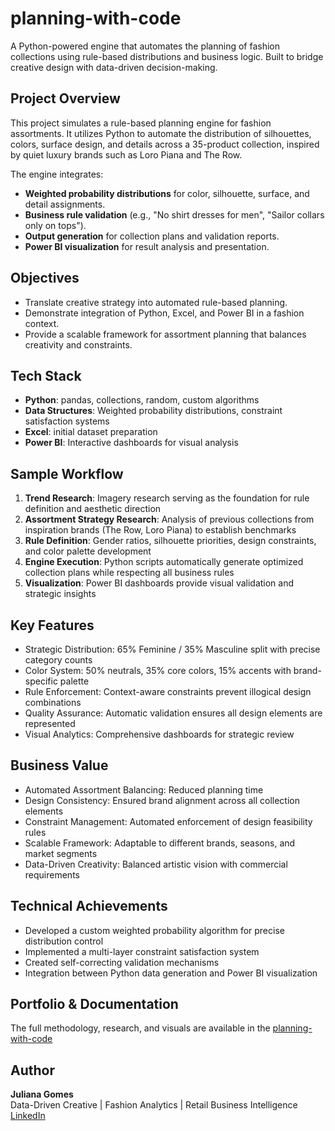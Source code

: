 # planning-with-code
A Python-powered engine that automates the planning of fashion collections using rule-based distributions and business logic. Built to bridge creative design with data-driven decision-making.

## Project Overview
This project simulates a rule-based planning engine for fashion assortments. It utilizes Python to automate the distribution of silhouettes, colors, surface design, and details across a 35-product collection, inspired by quiet luxury brands such as Loro Piana and The Row.

The engine integrates:
- **Weighted probability distributions** for color, silhouette, surface, and detail assignments.
- **Business rule validation** (e.g., "No shirt dresses for men", "Sailor collars only on tops").
- **Output generation** for collection plans and validation reports.
- **Power BI visualization** for result analysis and presentation.

## Objectives
- Translate creative strategy into automated rule-based planning.
- Demonstrate integration of Python, Excel, and Power BI in a fashion context.
- Provide a scalable framework for assortment planning that balances creativity and constraints.

## Tech Stack  
- **Python**: pandas, collections, random, custom algorithms
- **Data Structures**: Weighted probability distributions, constraint satisfaction systems
- **Excel**: initial dataset preparation  
- **Power BI**: Interactive dashboards for visual analysis

## Sample Workflow  

1. **Trend Research**: Imagery research serving as the foundation for rule definition and aesthetic direction
2. **Assortment Strategy Research**: Analysis of previous collections from inspiration brands (The Row, Loro Piana) to establish benchmarks
3. **Rule Definition**: Gender ratios, silhouette priorities, design constraints, and color palette development
4. **Engine Execution**: Python scripts automatically generate optimized collection plans while respecting all business rules
5. **Visualization**: Power BI dashboards provide visual validation and strategic insights

## Key Features 
- Strategic Distribution: 65% Feminine / 35% Masculine split with precise category counts
- Color System: 50% neutrals, 35% core colors, 15% accents with brand-specific palette
- Rule Enforcement: Context-aware constraints prevent illogical design combinations
- Quality Assurance: Automatic validation ensures all design elements are represented
- Visual Analytics: Comprehensive dashboards for strategic review

## Business Value 
- Automated Assortment Balancing: Reduced planning time
- Design Consistency: Ensured brand alignment across all collection elements
- Constraint Management: Automated enforcement of design feasibility rules
- Scalable Framework: Adaptable to different brands, seasons, and market segments
- Data-Driven Creativity: Balanced artistic vision with commercial requirements

## Technical Achievements
- Developed a custom weighted probability algorithm for precise distribution control
- Implemented a multi-layer constraint satisfaction system
- Created self-correcting validation mechanisms
- Integration between Python data generation and Power BI visualization

## Portfolio & Documentation  
The full methodology, research, and visuals are available in the [planning-with-code](https://docs.google.com/presentation/d/1oNlROlmp_OD2kGRedoHjxyU0QoYdN_w67EoOV1IuM10/edit?usp=sharing)

## Author  

**Juliana Gomes**  
Data-Driven Creative | Fashion Analytics | Retail Business Intelligence  
[LinkedIn](https://www.linkedin.com/in/gomes-juliana/) 
